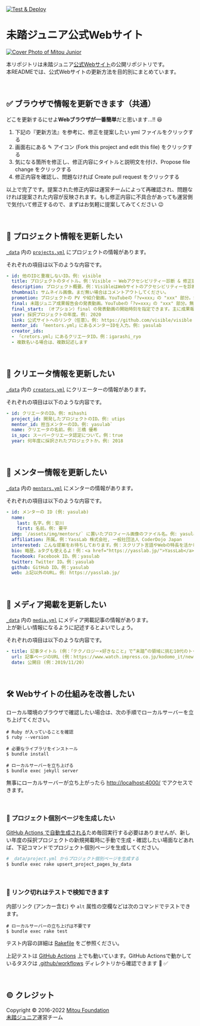 [![Test & Deploy](https://github.com/mitou/jr.mitou.org/workflows/Test%20&%20Deploy/badge.svg)](https://github.com/mitou/jr.mitou.org/actions?query=workflow%3A%22Test+%26+Deploy%22)

# 未踏ジュニア公式Webサイト
[![Cover Photo of Mitou Junior](https://raw.githubusercontent.com/mitou/jr.mitou.org/main/assets/img/mitoujr_cover.png)](https://jr.mitou.org/)

本リポジトリは未踏ジュニア[公式Webサイト](https://jr.mitou.org/)の公開リポジトリです。   
本READMEでは、公式Webサイトの更新方法を目的別にまとめています。

<br>

## :white_check_mark: ブラウザで情報を更新できます（共通）

どこを更新するにせよ**Webブラウザが一番簡単**だと思います...!! 😆

1. 下記の『更新方法』を参考に、修正を提案したい yml ファイルをクリックする
2. 画面右にある ✎ アイコン (Fork this project and edit this file) をクリックする
3. 気になる箇所を修正し、修正内容にタイトルと説明文を付け、Propose file change をクリックする
4. 修正内容を確認し、問題なければ Create pull request をクリックする

以上で完了です。提案された修正内容は運営チームによって再確認され、問題なければ提案された内容が反映されます。もし修正内容に不具合があっても運営側で気付いて修正するので、まずはお気軽に提案してみてください :wink:

<br>

## :rocket: プロジェクト情報を更新したい
[`_data`](https://github.com/mitou/jr.mitou.org/tree/main/_data) 内の [`projects.yml`](https://github.com/mitou/jr.mitou.org/blob/main/_data/projects.yml) にプロジェクトの情報があります。

それぞれの項目は以下のような内容です。
```yml
- id: 他のIDと重複しないID。例: visible
  title: プロジェクトのタイトル。例：Visible ─ Webアクセシビリティー診断 & 修正提案ツール
  description: プロジェクト概要。例：VisibleはWebサイトのアクセシビリティーを診断するサービスです。...
  thumbnail: サムネイル画像。まだ無い場合はコメントアウトしてください。
  promotion: プロジェクトの PV や紹介動画。YouTubeの「?v=xxx」の "xxx" 部分。無い場合はコメントアウト。
  final: 未踏ジュニア成果報告会の発表動画。YouTubeの「?v=xxx」の "xxx" 部分。無い場合はコメントアウト。
  final_start: （オプション）final の発表動画の開始時刻を指定できます。主に成果報告会の直後で使います。
  year: 採択プロジェクトの年度。例: 2020
  link: 公式サイトへのリンク（任意）。例: https://github.com/visible/visible
  mentor_id: 「mentors.yml」にあるメンターIDを入力。例: yasulab
  creator_ids:
  - 「cretors.yml」にあるクリエータID。例：igarashi_ryo
  - 複数名いる場合は、複数記述します
```

<br>

## :busts_in_silhouette: クリエータ情報を更新したい
[`_data`](https://github.com/mitou/jr.mitou.org/tree/main/_data) 内の [`creators.yml`](https://github.com/mitou/jr.mitou.org/blob/main/_data/creators.yml) にクリエーターの情報があります。  

それぞれの項目は以下のような内容です。
```yml
- id: クリエータのID。例: mihashi
  project_id: 開発したプロジェクトのID。例: utips
  mentor_id: 担当メンターのID。例: yasulab`
  name: クリエータの名前。例: 三橋 優希
  is_spc: スーパークリエータ認定について。例：true
  year: 何年度に採択されたプロジェクトか。例: 2018
```

<br>

## :bust_in_silhouette: メンター情報を更新したい
[`_data`](https://github.com/mitou/jr.mitou.org/tree/main/_data) 内の [`mentors.yml`](https://github.com/mitou/jr.mitou.org/blob/main/_data/mentors.yml) にメンターの情報があります。 

それぞれの項目は以下のような内容です。
```yml
- id: メンターの ID (例: yasulab)
  name:
    last: 名字。例：安川
    first: 名前。例: 要平
  img: `/assets/img/mentors/` に置いたプロフィール画像のファイル名。例: yasulab.png
  affiliation: 所属。例：YassLab 株式会社, 一般社団法人 CoderDojo Japan
  interested: こんな提案をお待ちしております。例：スクリプト言語やWebの特長を活かした…（略）
  bio: 略歴。aタグも使えるよ！例：<a href="https://yasslab.jp/">YassLab</a> 代表取締役…（略）
  facebook: Facebook ID。例：yasulab
  twitter: Twitter ID。例：yasulab
  github: GitHub ID。例：yasulab
  web: 上記以外のURL。例: https://yasslab.jp/
```

<br>

## :bookmark_tabs: メディア掲載を更新したい
[`_data`](https://github.com/mitou/jr.mitou.org/tree/main/_data) 内の [`media.yml`](https://github.com/mitou/jr.mitou.org/blob/main/_data/media.yml) にメディア掲載記事の情報があります。  
上が新しい情報になるように記述するとよいでしょう。

それぞれの項目は以下のような内容です。
```yml
- title: 記事タイトル (例：「テクノロジー×好きなこと」で“未踏”の領域に挑む10代のトップクリエーターたち (こどもとIT))
  url: 記事ページのURL (例：https://www.watch.impress.co.jp/kodomo_it/news/1219499.html)
  date: 公開日 (例：2019/11/20)
```

<br>

## :hammer_and_wrench: Webサイトの仕組みを改善したい

ローカル環境のブラウザで確認したい場合は、次の手順でローカルサーバーを立ち上げてください。

```shell
# Ruby が入っていることを確認
$ ruby --version

# 必要なライブラリをインストール
$ bundle install

# ローカルサーバーを立ち上げる
$ bundle exec jekyll server
```

無事にローカルサーバーが立ち上がったら [http://localhost:4000/](http://localhost:4000/) でアクセスできます。

<br>

### :scroll: プロジェクト個別ページを生成したい
[GitHub Actions で自動生成される](https://github.com/mitou/jr.mitou.org/blob/main/.github/workflows/test.yml)ため毎回実行する必要はありませんが、新しい年度の採択プロジェクトの新規掲載時に手動で生成・確認したい場面などあれば、下記コマンドでプロジェクト個別ページを生成してください。

```bash
# _data/project.yml からプロジェクト個別ページを生成する
$ bundle exec rake upsert_project_pages_by_data
```

<br>

### :robot: リンク切れはテストで検知できます

内部リンク (アンカー含む) や `alt` 属性の空欄などは次のコマンドでテストできます。

```shell
# ローカルサーバーの立ち上げは不要です
$ bundle exec rake test
```

テスト内容の詳細は [Rakefile](https://github.com/mitou/jr.mitou.org/blob/main/Rakefile) をご参照ください。

上記テストは [GitHub Actions](https://github.com/mitou/jr.mitou.org/actions) 上でも動いています。GitHub Actionsで動かしているタスクは [.github/workflows](https://github.com/mitou/jr.mitou.org/tree/main/.github/workflows) ディレクトリから確認できます :eyes: :white_check_mark: 

<br>

## :copyright: クレジット

Copyright &copy; 2016-2022 [Mitou Foundation](https://www.mitou.org/)   
[未踏ジュニア](https://jr.mitou.org/)運営チーム
